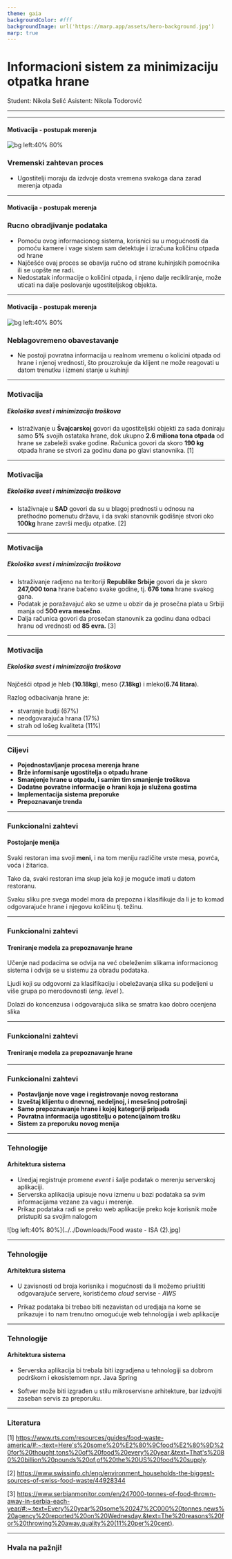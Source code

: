```yaml
---
theme: gaia
backgroundColor: #fff
backgroundImage: url('https://marp.app/assets/hero-background.jpg')
marp: true
---
```



# **Informacioni sistem za minimizaciju otpatka hrane**

Student: Nikola Selić
Asistent: Nikola Todorović

---
---
#### **Motivacija - postupak merenja**

![bg left:40% 80%](https://uspto.report/patent/app/20190186986/US20190186986A1-20190620-D00000.png)

### Vremenski zahtevan proces
- Ugostitelji moraju da izdvoje dosta vremena svakoga dana zarad merenja otpada

---
#### **Motivacija - postupak merenja**

### Rucno obradjivanje podataka
- Pomoću ovog informacionog sistema, korisnici su u mogućnosti da pomoću kamere i vage sistem sam detektuje i izračuna količinu otpada od hrane
- Najčešće ovaj proces se obavlja ručno od strane kuhinjskih pomoćnika ili se uopšte ne radi.
- Nedostatak informacije o količini otpada, i njeno dalje recikliranje, može uticati na dalje poslovanje ugostiteljskog objekta.

---
#### **Motivacija - postupak merenja**

![bg left:40% 80%](https://miro.medium.com/max/600/0*7PgQsp0nYHjMpLXX.png)
### Neblagovremeno obavestavanje
- Ne postoji povratna informacija u realnom vremenu o kolicini otpada od hrane i njenoj vrednosti, što prouzrokuje da klijent ne može reagovati u datom trenutku i izmeni stanje u kuhinji


---
### **Motivacija**
##### **Ekološka svest i minimizacija troškova**

- Istraživanje u **Švajcarskoj** govori da ugostiteljski objekti za sada doniraju samo **5%** svojih ostataka hrane, dok ukupno **2.6 miliona tona otpada** od hrane se zabeleži svake godine. Računica govori da skoro **190 kg** otpada hrane se stvori za godinu dana po glavi stanovnika. [1]

---
### **Motivacija**
##### **Ekološka svest i minimizacija troškova**

- Istaživnaje u **SAD** govori da su u blagoj prednosti u odnosu na prethodno pomenutu državu,  i da svaki stanovnik godišnje stvori oko **100kg** hrane završi medju otpatke. [2]

---
### **Motivacija**
##### **Ekološka svest i minimizacija troškova**

- Istraživanje radjeno na teritoriji **Republike Srbije** govori da je skoro **247,000 tona** hrane bačeno svake godine, tj. **676 tona** hrane svakog gana. 
- Podatak je poražavajuć ako se uzme u obzir da je prosečna plata u Srbiji manja od **500 evra mesečno**. 
- Dalja računica govori da prosečan stanovnik za godinu dana odbaci hranu od vrednosti od **85 evra.** [3]

---
### **Motivacija**
##### **Ekološka svest i minimizacija troškova**

Najčešći otpad je hleb (**10.18kg**), meso (**7.18kg**) i mleko(**6.74 litara**).

Razlog odbacivanja hrane je: 
- stvaranje budji (67%)
- neodgovarajuća hrana (17%)
- strah od lošeg kvaliteta (11%)

---
### **Ciljevi**

- **Pojednostavljanje procesa merenja hrane**
- **Brže informisanje ugostitelja o otpadu hrane**
- **Smanjenje hrane u otpadu, i samim tim smanjenje troškova**
- **Dodatne povratne informacije o hrani koja je služena gostima**
- **Implementacija sistema preporuke**
- **Prepoznavanje trenda**

---

### **Funkcionalni zahtevi**
#### Postojanje menija

Svaki restoran ima svoji **meni**, i na tom meniju različite vrste mesa, povrća, voća i žitarica.

Tako da, svaki restoran ima skup jela koji je moguće imati u datom restoranu.

Svaku sliku pre svega model mora da prepozna i klasifikuje da li je to komad odgovarajuće hrane i njegovu količinu tj. težinu.

---

### **Funkcionalni zahtevi**
#### Treniranje modela za prepoznavanje hrane

Učenje nad podacima se odvija na već obeleženim slikama informacionog sistema i odvija se u sistemu za obradu podataka.

Ljudi koji su odgovorni za klasifikaciju i obeležavanja slika su podeljeni u više grupa po merodovnosti (*eng. level* ).

Dolazi do koncenzusa i odgovarajuća slika se smatra kao dobro ocenjena slika

---

### **Funkcionalni zahtevi**
#### Treniranje modela za prepoznavanje hrane

---
### **Funkcionalni zahtevi**

- **Postavljanje nove vage i registrovanje novog restorana**
- **Izveštaj klijentu o dnevnoj, nedeljnoj, i mesešnoj potrošnji**
- **Samo prepoznavanje hrane i kojoj kategoriji pripada**
- **Povratna informacija ugostitelju o potencijalnom trošku**
- **Sistem za preporuku novog menija**

---
### **Tehnologije**
#### Arhitektura sistema

- Uredjaj registruje promene *event* i šalje podatak o merenju serverskoj aplikaciji.
- Serverska aplikacija upisuje novu izmenu u bazi podataka sa svim informacijama vezane za vagu i merenje.
- Prikaz podataka radi se preko web aplikacije preko koje korisnik može pristupiti sa svojim nalogom

![bg left:40% 80%](../../Downloads/Food waste - ISA (2).jpg)

---
### **Tehnologije**
#### Arhitektura sistema

- U zavisnosti od broja korisnika i mogućnosti da li možemo priuštiti odgovarajuće servere, koristićemo *cloud* servise - *AWS*

- Prikaz podataka bi trebao biti nezavistan od uredjaja na kome se prikazuje i to nam trenutno omogućuje web tehnologija i web aplikacije

---
### **Tehnologije**
#### Arhitektura sistema

- Serverska aplikacija bi trebala biti izgradjena u tehnologiji sa dobrom podrškom i ekosistemom npr. Java Spring

- Softver može biti izgrađen u stilu mikroservisne arhitekture, bar izdvojiti zaseban servis za preporuku. 


---
### **Literatura**
[1] https://www.rts.com/resources/guides/food-waste-america/#:~:text=Here's%20some%20%E2%80%9Cfood%E2%80%9D%20for%20thought,tons%20of%20food%20every%20year.&text=That's%2080%20billion%20pounds%20of,of%20the%20US%20food%20supply.

[2] https://www.swissinfo.ch/eng/environment_households-the-biggest-sources-of-swiss-food-waste/44928344

[3] https://www.serbianmonitor.com/en/247000-tonnes-of-food-thrown-away-in-serbia-each-year/#:~:text=Every%20year%20some%20247%2C000%20tonnes,news%20agency%20reported%20on%20Wednesday.&text=The%20reasons%20for%20throwing%20away,quality%20(11%20per%20cent).

---
### **Hvala na pažnji!**


